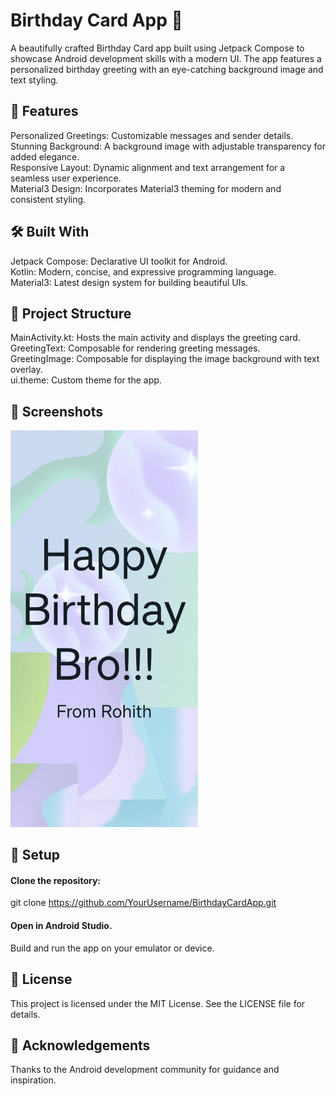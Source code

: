 # Birthday Card App 🎉
A beautifully crafted Birthday Card app built using Jetpack Compose to showcase Android development skills with a modern UI. The app features a personalized birthday greeting with an eye-catching background image and text styling.

## 🌟 Features
Personalized Greetings: Customizable messages and sender details.<br>
Stunning Background: A background image with adjustable transparency for added elegance.<br>
Responsive Layout: Dynamic alignment and text arrangement for a seamless user experience.<br>
Material3 Design: Incorporates Material3 theming for modern and consistent styling.<br>
## 🛠️ Built With
Jetpack Compose: Declarative UI toolkit for Android.<br>
Kotlin: Modern, concise, and expressive programming language.<br>
Material3: Latest design system for building beautiful UIs.<br>
## 📂 Project Structure
MainActivity.kt: Hosts the main activity and displays the greeting card.<br>
GreetingText: Composable for rendering greeting messages.<br>
GreetingImage: Composable for displaying the image background with text overlay.<br>
ui.theme: Custom theme for the app.<br>
## 🎨 Screenshots

<img src="./App%20Screenshot" alt="Birthday Card App Screenshot" width="300">

## 🔧 Setup
#### Clone the repository:   
git clone https://github.com/YourUsername/BirthdayCardApp.git
#### Open in Android Studio.
Build and run the app on your emulator or device.
## 📜 License
This project is licensed under the MIT License. See the LICENSE file for details.
## 🙌 Acknowledgements
Thanks to the Android development community for guidance and inspiration.

